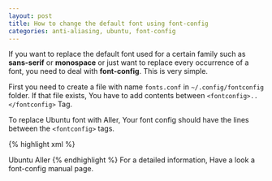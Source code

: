 ```yaml
---
layout: post
title: How to change the default font using font-config
categories: anti-aliasing, ubuntu, font-config
---
```


If you want to replace the default font used for a certain family such as **sans-serif** or **monospace** or just want to replace every occurrence of a font, you need to deal with **font-config**. This is very simple.

First you need to create a file with name `fonts.conf` in `~/.config/fontconfig` folder. If that file exists, You have to add contents between `<fontconfig>..</fontconfig>` Tag. 

To replace Ubuntu font with Aller, Your font config should have the lines between the `<fontconfig>` tags.

{% highlight xml %}
<?xml version='1.0'?>
<!DOCTYPE fontconfig SYSTEM 'fonts.dtd'>
<fontconfig>
    <match target="pattern" name="family">
        <test name="family" qual="any">
          <string>Ubuntu</string>
        </test>
        <edit name="family" mode="assign" binding="strong">
          <string>Aller</string>
        </edit>
  </match>
</fontconfig>
{% endhighlight %}
For a detailed information, Have a look a font-config manual page. 